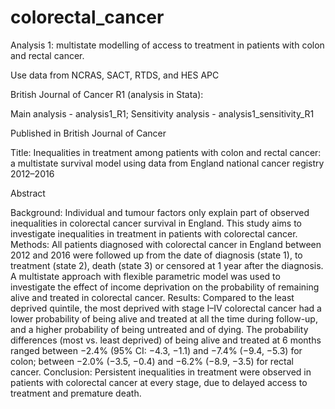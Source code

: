 # colorectal_cancer
Analysis 1: multistate modelling of access to treatment in patients with colon and rectal cancer.

Use data from NCRAS, SACT, RTDS, and HES APC

British Journal of Cancer R1 (analysis in Stata):

Main analysis - analysis1_R1;
Sensitivity analysis - analysis1_sensitivity_R1

Published in British Journal of Cancer

Title: Inequalities in treatment among patients with colon and rectal cancer: a multistate survival model using data from England national cancer registry 2012–2016

Abstract

Background: Individual and tumour factors only explain part of observed inequalities in colorectal cancer survival in England. This study aims to investigate inequalities in treatment in patients with colorectal cancer.
Methods: All patients diagnosed with colorectal cancer in England between 2012 and 2016 were followed up from the date of diagnosis (state 1), to treatment (state 2), death (state 3) or censored at 1 year after the diagnosis. A multistate approach with flexible parametric model was used to investigate the effect of income deprivation on the probability of remaining alive and treated in colorectal cancer.
Results: Compared to the least deprived quintile, the most deprived with stage I–IV colorectal cancer had a lower probability of being alive and treated at all the time during follow-up, and a higher probability of being untreated and of dying. The probability differences (most vs. least deprived) of being alive and treated at 6 months ranged between −2.4% (95% CI: −4.3, −1.1) and −7.4% (−9.4, −5.3) for colon; between −2.0% (−3.5, −0.4) and −6.2% (−8.9, −3.5) for rectal cancer.
Conclusion: Persistent inequalities in treatment were observed in patients with colorectal cancer at every stage, due to delayed access to treatment and premature death.
